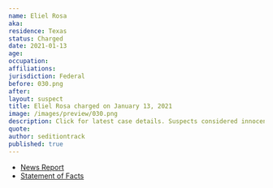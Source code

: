 ```yaml
---
name: Eliel Rosa
aka:
residence: Texas
status: Charged
date: 2021-01-13
age:
occupation:
affiliations:
jurisdiction: Federal
before: 030.png
after:
layout: suspect
title: Eliel Rosa charged on January 13, 2021
image: /images/preview/030.png
description: Click for latest case details. Suspects considered innocent until proven guilty.
quote:
author: seditiontrack
published: true
---
```


- [News Report](https://www.kiiitv.com/article/news/local/jenny-cudd-fbi-arrested/513-fb4ff454-3bf0-4648-8983-660ec8f2601e)
- [Statement of Facts](https://www.scribd.com/document/490745903/Jenny-Cudd-and-Eliel-Rosa-Statement-of-Facts)
